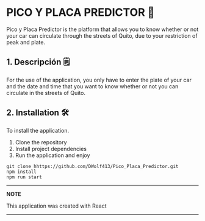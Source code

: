 # PICO Y PLACA PREDICTOR 🚙

Pico y Placa Predictor is the platform that allows you to know whether or not your car can circulate through the streets of Quito, due to your restriction of peak and plate.

## 1. Descripción 🗒

For the use of the application, you only have to enter the plate of your car and the date and time that you want to know whether or not you can circulate in the streets of Quito.

## 2. Installation 🛠

To install the application.

1.  Clone the repository
2.  Install project dependencies
3.  Run the application and enjoy

```shell
git clone hhttps://github.com/DWolf413/Pico_Placa_Predictor.git
npm install
npm run start
```

---

**NOTE**

This application was created with React

---
